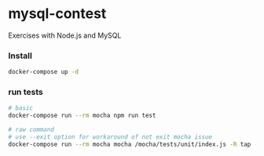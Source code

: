 # mysql-contest
Exercises with Node.js and MySQL

### Install
```sh
docker-compose up -d
```

### run tests
```sh
# basic
docker-compose run --rm mocha npm run test

# raw command
# use --exit option for workaround of not exit mocha issue
docker-compose run --rm mocha mocha /mocha/tests/unit/index.js -R tap --exit
```
